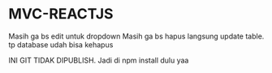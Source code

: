 # MVC-REACTJS

Masih ga bs edit untuk dropdown
Masih ga bs hapus langsung update table. tp database udah bisa kehapus

INI GIT TIDAK DIPUBLISH. Jadi di npm install dulu yaa
